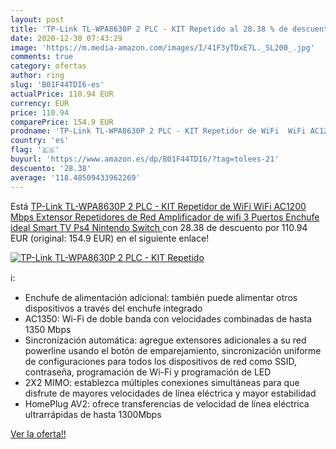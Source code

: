 ```yaml
---
layout: post
title: 'TP-Link TL-WPA8630P 2 PLC - KIT Repetido al 28.38 % de descuento'
date: 2020-12-30 07:43:29
image: 'https://m.media-amazon.com/images/I/41F3yTDxE7L._SL200_.jpg'
comments: true
category: ofertas
author: ring
slug: 'B01F44TDI6-es'
actualPrice: 110.94 EUR
currency: EUR
price: 110.94
comparePrice: 154.9 EUR
prodname: 'TP-Link TL-WPA8630P 2 PLC - KIT Repetidor de WiFi  WiFi AC1200 Mbps  Extensor  Repetidores de Red  Amplificador de wifi  3 Puertos  Enchufe  ideal Smart TV  Ps4  Nintendo Switch '
country: 'es'
flag: '🇪🇸'
buyurl: 'https://www.amazon.es/dp/B01F44TDI6/?tag=tolees-21'
descuento: '28.38'
average: '118.48509433962269'
---
```


Está [TP-Link TL-WPA8630P 2 PLC - KIT Repetidor de WiFi  WiFi AC1200 Mbps  Extensor  Repetidores de Red  Amplificador de wifi  3 Puertos  Enchufe  ideal Smart TV  Ps4  Nintendo Switch ](https://www.amazon.es/dp/B01F44TDI6/?tag=tolees-21) con 28.38 de descuento por 110.94 EUR (original: 154.9 EUR) en el siguiente enlace!

[![TP-Link TL-WPA8630P 2 PLC - KIT Repetido](https://m.media-amazon.com/images/I/41F3yTDxE7L._SL200_.jpg)](https://www.amazon.es/dp/B01F44TDI6/?tag=tolees-21)

ℹ️:

- Enchufe de alimentación adicional: también puede alimentar otros dispositivos a través del enchufe integrado
- AC1350: Wi-Fi de doble banda con velocidades combinadas de hasta 1350 Mbps
- Sincronización automática: agregue extensores adicionales a su red powerline usando el botón de emparejamiento, sincronización uniforme de configuraciones para todos los dispositivos de red como SSID, contraseña, programación de Wi-Fi y programación de LED
- 2X2 MIMO: establezca múltiples conexiones simultáneas para que disfrute de mayores velocidades de línea eléctrica y mayor estabilidad
- HomePlug AV2: ofrece transferencias de velocidad de línea eléctrica ultrarrápidas de hasta 1300Mbps

[Ver la oferta!!](https://www.amazon.es/dp/B01F44TDI6/?tag=tolees-21)
